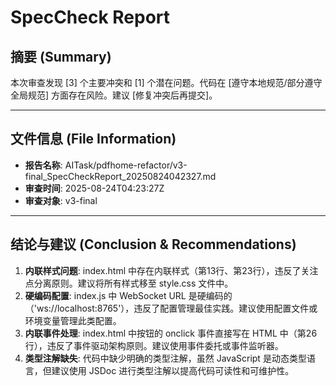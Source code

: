 # SpecCheck Report

## 摘要 (Summary)
本次审查发现 [3] 个主要冲突和 [1] 个潜在问题。代码在 [遵守本地规范/部分遵守全局规范] 方面存在风险。建议 [修复冲突后再提交]。

---

## 文件信息 (File Information)
- **报告名称**: AITask/pdfhome-refactor/v3-final_SpecCheckReport_20250824042327.md
- **审查时间**: 2025-08-24T04:23:27Z
- **审查对象**: v3-final

---

## 结论与建议 (Conclusion & Recommendations)
1.  **内联样式问题**: index.html 中存在内联样式（第13行、第23行），违反了关注点分离原则。建议将所有样式移至 style.css 文件中。
2.  **硬编码配置**: index.js 中 WebSocket URL 是硬编码的（'ws://localhost:8765'），违反了配置管理最佳实践。建议使用配置文件或环境变量管理此类配置。
3.  **内联事件处理**: index.html 中按钮的 onclick 事件直接写在 HTML 中（第26行），违反了事件驱动架构原则。建议使用事件委托或事件监听器。
4.  **类型注解缺失**: 代码中缺少明确的类型注解，虽然 JavaScript 是动态类型语言，但建议使用 JSDoc 进行类型注解以提高代码可读性和可维护性。